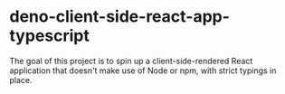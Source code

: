 # deno-client-side-react-app-typescript

The goal of this project is to spin up a client-side-rendered React application that doesn't make use of Node or npm, with strict typings in place.
